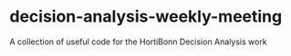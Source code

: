# decision-analysis-weekly-meeting
A collection of useful code for the HortiBonn Decision Analysis work
